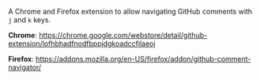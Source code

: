 A Chrome and Firefox extension to allow navigating GitHub comments with `j` and `k` keys.

**Chrome**: https://chrome.google.com/webstore/detail/github-extension/lofhbhadfnodfbppjdgkoadccfilaeoj

**Firefox**: https://addons.mozilla.org/en-US/firefox/addon/github-comment-navigator/
